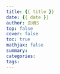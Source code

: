 ```yaml
---
title: {{ title }}
date: {{ date }}
author: 血魂S
top: false
cover: false
toc: true
mathjax: false
summary: 
categories: 
tags:
---
```

